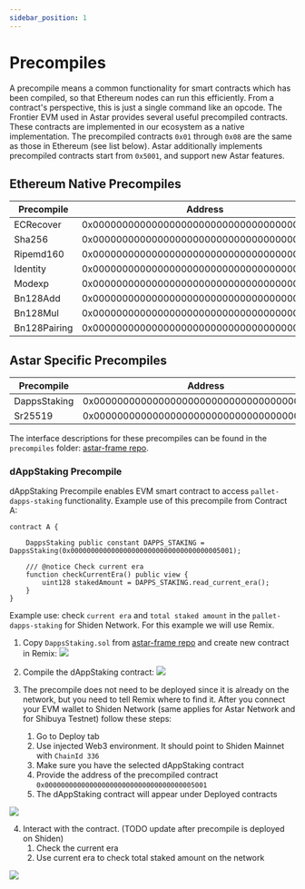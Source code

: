 ```yaml
---
sidebar_position: 1
---
```


# Precompiles

A precompile means a common functionality for smart contracts which has been compiled, so that Ethereum nodes can run this efficiently. From a contract's perspective, this is just a single command like an opcode.
The Frontier EVM used in Astar provides several useful precompiled contracts. These contracts are implemented in our ecosystem as a native implementation. The precompiled contracts `0x01` through `0x08` are the same as those in Ethereum (see list below). Astar additionally implements precompiled contracts start from `0x5001`, and support new Astar features.

## Ethereum Native Precompiles
| Precompile | Address |
| -------- | -------- |
| ECRecover     | 0x0000000000000000000000000000000000000001     |
| Sha256     | 0x0000000000000000000000000000000000000002     |
| Ripemd160     | 0x0000000000000000000000000000000000000003     |
| Identity     | 0x0000000000000000000000000000000000000004     |
| Modexp     | 0x0000000000000000000000000000000000000005     |
| Bn128Add     | 0x0000000000000000000000000000000000000006     |
| Bn128Mul     | 0x0000000000000000000000000000000000000007     |
| Bn128Pairing     | 0x0000000000000000000000000000000000000008     |

## Astar Specific Precompiles
| Precompile | Address |
| -------- | -------- |
| DappsStaking     | 0x0000000000000000000000000000000000005001     |
| Sr25519     | 0x0000000000000000000000000000000000005002     |

The interface descriptions for these precompiles can be found in the `precompiles` folder: [astar-frame repo](https://github.com/AstarNetwork/astar-frame/).

### dAppStaking Precompile
dAppStaking Precompile enables EVM smart contract to access `pallet-dapps-staking` functionality. 
Example use of this precompile from Contract A:
```
contract A {

    DappsStaking public constant DAPPS_STAKING = DappsStaking(0x0000000000000000000000000000000000005001);

    /// @notice Check current era
    function checkCurrentEra() public view {
        uint128 stakedAmount = DAPPS_STAKING.read_current_era();
    }
}

```

Example use: check `current era` and `total staked amount` in the `pallet-dapps-staking` for Shiden Network. For this example we will use Remix.

1. Copy `DappsStaking.sol` from [astar-frame repo](https://github.com/AstarNetwork/astar-frame/) and create new contract in Remix:
![](https://i.imgur.com/mr0TcLq.png)

2. Compile the dAppStaking contract:
![](https://i.imgur.com/6Wgg9rf.jpg)

3. The precompile does not need to be deployed since it is already on the network, but you need to tell Remix where to find it. 
After you connect your EVM wallet to Shiden Network (same applies for Astar Network and for Shibuya Testnet) follow these steps:
    1. Go to Deploy tab
    2. Use injected Web3 environment. It should point to Shiden Mainnet with `ChainId 336`
    3. Make sure you have the selected dAppStaking contract
    4. Provide the address of the precompiled contract `0x0000000000000000000000000000000000005001`
    5. The dAppStaking contract will appear under Deployed contracts
    
![](https://i.imgur.com/6RnQlkb.jpg)

4. Interact with the contract. (TODO update after precompile is deployed on Shiden)
    1. Check the current era 
    2. Use current era to check total staked amount on the network

![](https://i.imgur.com/NTh0T8K.png)

